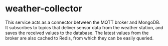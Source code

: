 # weather-collector

This service acts as a connector between the MQTT broker and MongoDB. It subscribes to topics that deliver sensor data from the weather station, and saves the received values to the database. The latest values from the broker are also cached to Redis, from which they can be easily queried.
